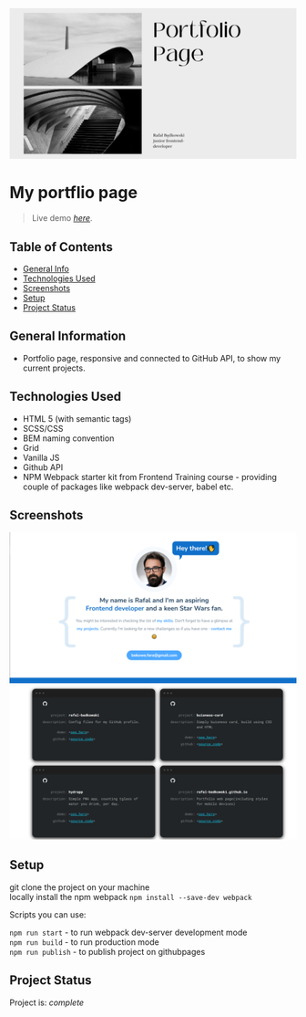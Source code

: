 ![cover](src/assets/img/portfolio_page.png)

# My portflio page
> Live demo [_here_](http://rafal-bedkowski.github.io/).

## Table of Contents
* [General Info](#general-information)
* [Technologies Used](#technologies-used)
* [Screenshots](#screenshots)
* [Setup](#setup)
* [Project Status](#project-status)

## General Information
- Portfolio page, responsive and connected to GitHub API, to show my current projects.

## Technologies Used
- HTML 5 (with semantic tags)
- SCSS/CSS
- BEM naming convention
- Grid
- Vanilla JS
- Github API
- NPM Webpack starter kit from Frontend Training course - providing couple of packages like webpack dev-server, babel etc.  


## Screenshots
![Example screenshot](src/assets/img/aboutMe.png)
![Example screenshot](src/assets/img/projects.png)



## Setup

git clone the project on your machine  
locally install the npm webpack `npm install --save-dev webpack`  

Scripts you can use:

`npm run start` - to run webpack dev-server development mode  
`npm run build` - to run production mode  
`npm run publish` - to publish project on githubpages  


## Project Status
Project is: _complete_ 






